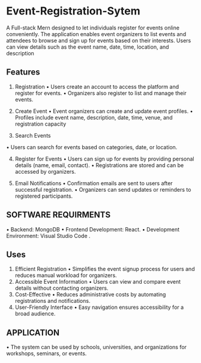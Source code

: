 # Event-Registration-Sytem
A Full-stack Mern designed to let individuals register for events online conveniently. The application enables event organizers to list events and attendees to browse and sign up for events based on their interests. Users can view details such as the event name, date, time, location, and description

## Features
1.	Registration
•	Users create an account to access the platform and register for events.
•	Organizers also register to list and manage their events.

2.	Create Event
•	Event organizers can create and update event profiles.
•	Profiles include event name, description, date, time, venue, and registration capacity

3.	Search Events

•	Users can search for events based on categories, date, or location.

4.	Register for Events
•	Users can sign up for events by providing personal details (name, email, contact).
•	Registrations are stored and can be accessed by organizers.

5.	Email Notifications
•	Confirmation emails are sent to users after successful registration.
•	Organizers can send updates or reminders to registered participants.

## SOFTWARE REQUIRMENTS
•	Backend: MongoDB
•	Frontend Development: React.
•	Development Environment: Visual Studio Code .

## Uses
1. Efficient Registration
•	Simplifies the event signup process for users and reduces manual workload for organizers.
2. Accessible Event Information
•	Users can view and compare event details without contacting organizers.
3. Cost-Effective
•	Reduces administrative costs by automating registrations and notifications.
4. User-Friendly Interface
•	Easy navigation ensures accessibility for a broad audience.

## APPLICATION
•	The system can be used by schools, universities, and organizations for workshops, seminars, or events.

















